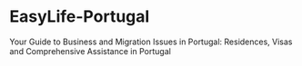 # EasyLife-Portugal
Your Guide to Business and Migration Issues in Portugal: Residences, Visas and Comprehensive Assistance in Portugal

